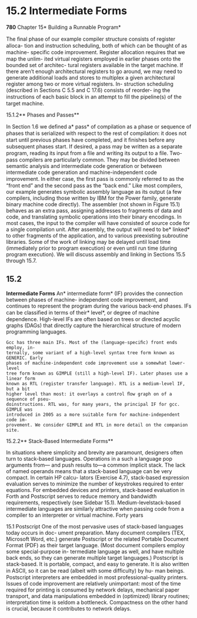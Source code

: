 # 15.2 Intermediate Forms

**780**
Chapter 15* Building a Runnable Program*

The ﬁnal phase of our example compiler structure consists of register alloca-
tion and instruction scheduling, both of which can be thought of as machine-
speciﬁc code improvement. Register allocation requires that we map the unlim-
ited virtual registers employed in earlier phases onto the bounded set of architec-
tural registers available in the target machine. If there aren’t enough architectural
registers to go around, we may need to generate additional loads and stores to
multiplex a given architectural register among two or more virtual registers. In-
struction scheduling (described in Sections C 5.5 and C 17.6) consists of reorder-
ing the instructions of each basic block in an attempt to ﬁll the pipeline(s) of the
target machine.

15.1.2** Phases and Passes**

In Section 1.6 we deﬁned a* pass* of compilation as a phase or sequence of phases
that is serialized with respect to the rest of compilation: it does not start until
previous phases have completed, and it ﬁnishes before any subsequent phases
start. If desired, a pass may be written as a separate program, reading its input
from a ﬁle and writing its output to a ﬁle. Two-pass compilers are particularly
common. They may be divided between semantic analysis and intermediate code
generation or between intermediate code generation and machine-independent
code improvement. In either case, the ﬁrst pass is commonly referred to as the
“front end” and the second pass as the “back end.”
Like most compilers, our example generates symbolic assembly language as
its output (a few compilers, including those written by IBM for the Power family,
generate binary machine code directly). The assembler (not shown in Figure 15.1)
behaves as an extra pass, assigning addresses to fragments of data and code, and
translating symbolic operations into their binary encodings. In most cases, the
input to the compiler will have consisted of source code for a single compilation
unit. After assembly, the output will need to be* linked* to other fragments of the
application, and to various preexisting subroutine libraries. Some of the work of
linking may be delayed until load time (immediately prior to program execution)
or even until run time (during program execution). We will discuss assembly and
linking in Sections 15.5 through 15.7.
## 15.2

**Intermediate Forms**
An* intermediate form* (IF) provides the connection between phases of machine-
independent code improvement, and continues to represent the program during
the various back-end phases.
IFs can be classiﬁed in terms of their* level*, or degree of machine dependence.
High-level IFs are often based on trees or directed acyclic graphs (DAGs) that
directly capture the hierarchical structure of modern programming languages.

```
Gcc has three main IFs. Most of the (language-speciﬁc) front ends employ, in-
ternally, some variant of a high-level syntax tree form known as GENERIC. Early
phases of machine-independent code improvement use a somewhat lower-level
tree form known as GIMPLE (still a high-level IF). Later phases use a linear form
known as RTL (register transfer language). RTL is a medium-level IF, but a bit
higher level than most: it overlays a control ﬂow graph on of a sequence of pseu-
doinstructions. RTL was, for many years, the principal IF for gcc. GIMPLE was
introduced in 2005 as a more suitable form for machine-independent code im-
provement. We consider GIMPLE and RTL in more detail on the companion
site.
```

15.2.2** Stack-Based Intermediate Forms**

In situations where simplicity and brevity are paramount, designers often turn to
stack-based languages. Operations in a such a language pop arguments from—
and push results to—a common implicit stack. The lack of named operands
means that a stack-based language can be very compact. In certain HP calcu-
lators (Exercise 4.7), stack-based expression evaluation serves to minimize the
number of keystrokes required to enter equations. For embedded devices and
printers, stack-based evaluation in Forth and Postscript serves to reduce memory
and bandwidth requirements, respectively (see Sidebar 15.1).
Medium-levelstack-based intermediate languages are similarly attractive when
passing code from a compiler to an interpreter or virtual machine. Forty years

15.1 Postscript
One of the most pervasive uses of stack-based languages today occurs in doc-
ument preparation. Many document compilers (TEX, Microsoft Word, etc.)
generate Postscript or the related Portable Document Format (PDF) as their
target language. (Most document compilers employ some special-purpose in-
termediate language as well, and have multiple back ends, so they can generate
multiple target languages.)
Postscript is stack-based. It is portable, compact, and easy to generate. It
is also written in ASCII, so it can be read (albeit with some difﬁculty) by hu-
man beings. Postscript interpreters are embedded in most professional-quality
printers. Issues of code improvement are relatively unimportant: most of the
time required for printing is consumed by network delays, mechanical paper
transport, and data manipulations embedded in (optimized) library routines;
interpretation time is seldom a bottleneck. Compactness on the other hand is
crucial, because it contributes to network delays.

